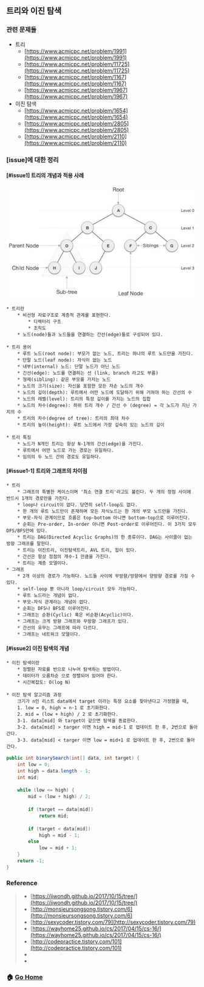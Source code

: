 ## 트리와 이진 탐색

### 관련 문제들
* 트리
    * [https://www.acmicpc.net/problem/1991](https://www.acmicpc.net/problem/1991)
    * [https://www.acmicpc.net/problem/11725](https://www.acmicpc.net/problem/11725)
    * [https://www.acmicpc.net/problem/1167](https://www.acmicpc.net/problem/1167)
    * [https://www.acmicpc.net/problem/1967](https://www.acmicpc.net/problem/1967)
* 이진 탐색
    * [https://www.acmicpc.net/problem/1654](https://www.acmicpc.net/problem/1654)
    * [https://www.acmicpc.net/problem/2805](https://www.acmicpc.net/problem/2805)
    * [https://www.acmicpc.net/problem/2110](https://www.acmicpc.net/problem/2110)


### [issue]에 대한 정리
#### [#issue1] 트리의 개념과 적용 사례
![tree](/contents/images/tree.png)

    * 트리란
        * 비선형 자료구조로 계층적 관계를 표현한다.
            * 디렉터리 구조
            * 조직도
        * 노드(node)들과 노드들을 연결하는 간선(edge)들로 구성되어 있다.
        
    * 트리 용어
        * 루트 노드(root node): 부모가 없는 노드, 트리는 하나의 루트 노드만을 가진다.
        * 단말 노드(leaf node): 자식이 없는 노드
        * 내부(internal) 노드: 단말 노드가 아닌 노드
        * 긴선(edge): 노드를 연결하는 선 (link, branch 라고도 부름)
        * 형제(sibling): 같은 부모를 가지는 노드
        * 노드의 크기(size): 자신을 포함한 모든 자손 노드의 개수
        * 노드의 깊이(depth): 루트에서 어떤 노드에 도달하기 위해 거쳐야 하는 간선의 수
        * 노드의 레벨(level): 트리의 특정 깊이를 가지는 노드의 집합
        * 노드의 차수(degree): 하위 트리 개수 / 간선 수 (degree) = 각 노드가 지닌 가지의 수
        * 트리의 차수(degree of tree): 트리의 최대 차수
        * 트리의 높이(height): 루트 노드에서 가장 깊숙히 있는 노드의 깊이
        
    * 트리 특징
        * 노드가 N개인 트리는 항상 N-1개의 간선(edge)을 가진다.
        * 루트에서 어떤 노드로 가는 경로는 유일하다. 
        * 임의의 두 노드 간의 경로도 유일하다.

#### [#issue1-1] 트리와 그래프의 차이점
    * 트리
        * 그래프의 특별한 케이스이며 '최소 연결 트리'라고도 불린다. 두 개의 정점 사이에 반드시 1개의 경로만을 가진다.
        * loop나 circuit이 없다. 당연히 self-loop도 없다.
        * 한 개의 루트 노드만이 존재하며 모든 자식노드는 한 개의 부모 노드만을 가진다.
        * 부모-자식 관계이므로 흐름은 top-bottom 아니면 bottom-top으로 이루어진다.
        * 순회는 Pre-order, In-order 아니면 Post-order로 이루어진다. 이 3가지 모두 DFS/BFS안에 있다.
        * 트리는 DAG(Directed Acyclic Graphs)의 한 종류이다. DAG는 사이클이 없는 방향 그래프를 말한다.
        * 트리는 이진트리, 이진탐색트리, AVL 트리, 힙이 있다.
        * 간선은 항상 정점의 개수-1 만큼을 가진다.
        * 트리는 계층 모델이다.
    * 그래프
        * 2개 이상의 경로가 가능하다. 노드들 사이에 무방향/방향에서 양방향 경로를 가질 수 있다.
        * self-loop 뿐 아니라 loop/circuit 모두 가능하다.
        * 루트 노드라는 개념이 없다.
        * 부모-자식 관계라는 개념이 없다.
        * 순회는 DFS나 BFS로 이루어진다.
        * 그래프는 순환(Cyclic) 혹은 비순환(Acyclic)이다.
        * 그래프는 크게 방향 그래프와 무방향 그래프가 있다.
        * 간선의 유무는 그래프에 따라 다르다.
        * 그래프는 네트워크 모델이다.

#### [#issue2] 이진 탐색의 개념
    * 이진 탐색이란
        * 정렬된 자료를 반으로 나누어 탐색하는 방법이다.
        * 데이터가 오름차순 으로 정렬되어 있어야 한다. 
        * 시간복잡도: O(log N)
        
    * 이진 탐색 알고리즘 과정
        크기가 n인 리스트 data에서 target 이라는 특정 요소를 찾아낸다고 가정했을 때,
        1. low = 0, high = n-1 로 초기화한다.
        2. mid = (low + high) / 2 로 초기화한다.
        3-1. data[mid] 와 target이 같으면 탐색을 종료한다.
        3-2. data[mid] > targer 이면 high = mid-1 로 업데이트 한 후, 2번으로 돌아간다.
        3-3. data[mid] < targer 이면 low = mid+1 로 업데이트 한 후, 2번으로 돌아간다.
    
~~~java
public int binarySearch(int[] data, int target) {
    int low = 0;
    int high = data.length - 1;
    int mid;
    
    while (low <= high) {
        mid = (low + high) / 2;

        if (target == data[mid])
            return mid;
        
        if (target < data[mid])
            high = mid - 1;
        else
            low = mid + 1;
    }
    return -1;
}
~~~
    
    

### Reference
> - [https://jiwondh.github.io/2017/10/15/tree/](https://jiwondh.github.io/2017/10/15/tree/)
> - [http://monsieursongsong.tistory.com/6](http://monsieursongsong.tistory.com/6)
> - [http://sexycoder.tistory.com/79](http://sexycoder.tistory.com/79)
> - [https://wayhome25.github.io/cs/2017/04/15/cs-16/](https://wayhome25.github.io/cs/2017/04/15/cs-16/)
> - [http://codepractice.tistory.com/101](http://codepractice.tistory.com/101)
> - []()
> - []()

### :house: [Go Home](https://github.com/Do-Hee/algorithm-study) 